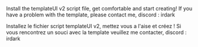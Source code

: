 Install the templateUI v2 script file, get comfortable and start creating!
If you have a problem with the template, please contact me, discord : irdark

Installez le fichier script templateUI v2, mettez vous a l'aise et créez !
Si vous rencontrez un souci avec la template veuillez me contacter, discord : irdark
